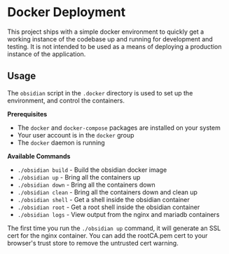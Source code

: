 # Docker Deployment

This project ships with a simple docker environment to quickly get a working 
instance of the codebase up and running for development and testing. It is 
not intended to be used as a means of deploying a production instance of 
the application.  

## Usage  

The `obsidian` script in the `.docker` directory is used to set up the 
environment, and control the containers. 

**Prerequisites**  

 - The `docker` and `docker-compose` packages are installed on your system
 - Your user account is in the `docker` group
 - The `docker` daemon is running

**Available Commands**  

 - `./obsidian build` - Build the obsidian docker image
 - `./obsidian up`    - Bring all the containers up
 - `./obsidian down`  - Bring all the containers down
 - `./obsidian clean`  - Bring all the containers down and clean up
 - `./obsidian shell` - Get a shell inside the obsidian container
 - `./obsidian root`  - Get a root shell inside the obsidian container
 - `./obsidian logs`  - View output from the nginx and mariadb containers

The first time you run the `./obsidian up` command, it will generate an SSL 
cert for the nginx container. You can add the rootCA.pem cert to your 
browser's trust store to remove the untrusted cert warning.  
